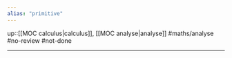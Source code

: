 ```yaml
---
alias: "primitive"
---
```

up::[[MOC calculus|calculus]], [[MOC analyse|analyse]]
#maths/analyse #no-review #not-done 

----
